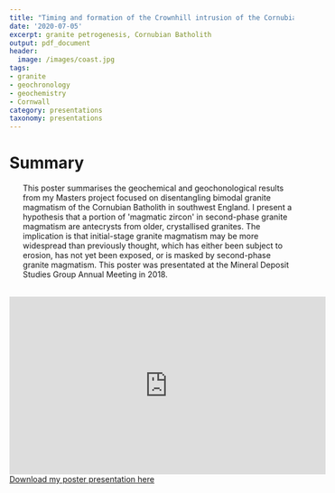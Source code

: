 ```yaml
---
title: "Timing and formation of the Crownhill intrusion of the Cornubian Batholith, Cornwall, UK: Poster & oral presentation"
date: '2020-07-05'
excerpt: granite petrogenesis, Cornubian Batholith
output: pdf_document
header:
  image: /images/coast.jpg
tags:
- granite
- geochronology
- geochemistry
- Cornwall
category: presentations
taxonomy: presentations
---
```

  
# Summary
  
<ul>This poster summarises the geochemical and geochonological results from my Masters project focused on disentangling bimodal granite magmatism of the Cornubian Batholith in southwest England. I present a hypothesis that a portion of 'magmatic zircon' in second-phase granite magmatism are antecrysts from older, crystallised granites. The implication is that initial-stage granite magmatism may be more widespread than previously thought, which has either been subject to erosion, has not yet been exposed, or is masked by second-phase granite magmatism. This poster was presentated at the Mineral Deposit Studies Group Annual Meeting in 2018.</ul>
<br>
<iframe width="560" height="315" src="https://www.youtube.com/embed/H-ZhA_dGcW8?start=2" frameborder="0" allow="accelerometer; autoplay; encrypted-media; gyroscope; picture-in-picture" allowfullscreen></iframe>
<br>
<a id="raw-url" href="https://github.com/WillDSmith1995/willsgeo/blob/master/assets/CornwallPoster.pdf" download>Download my poster presentation here</a>
  
  